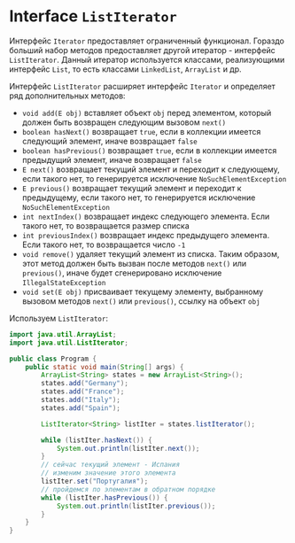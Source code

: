 # Interface `ListIterator`
Интерфейс `Iterator` предоставляет ограниченный функционал. Гораздо больший набор методов предоставляет другой итератор - интерфейс `ListIterator`. Данный итератор используется классами, реализующими интерфейс `List`, то есть классами `LinkedList`, `ArrayList` и др.

Интерфейс `ListIterator` расширяет интерфейс `Iterator` и определяет ряд дополнительных методов:
- `void add(E obj)` вставляет объект `obj` перед элементом, который должен быть возвращен следующим вызовом `next()`
- `boolean hasNext()` возвращает `true`, если в коллекции имеется следующий элемент, иначе возвращает `false`
- `boolean hasPrevious()` возвращает `true`, если в коллекции имеется предыдущий элемент, иначе возвращает `false`
- `E next()` возвращает текущий элемент и переходит к следующему, если такого нет, то генерируется исключение `NoSuchElementException`
- `E previous()` возвращает текущий элемент и переходит к предыдущему, если такого нет, то генерируется исключение `NoSuchElementException`
- `int nextIndex()` возвращает индекс следующего элемента. Если такого нет, то возвращается размер списка
- `int previousIndex()` возвращает индекс предыдущего элемента. Если такого нет, то возвращается число `-1`
- `void remove()` удаляет текущий элемент из списка. Таким образом, этот метод должен быть вызван после методов `next()` или `previous()`, иначе будет сгенерировано исключение `IllegalStateException`
- `void set(E obj)` присваивает текущему элементу, выбранному вызовом методов `next()` или `previous()`, ссылку на объект `obj`

Используем `ListIterator`:

```java
import java.util.ArrayList;
import java.util.ListIterator;

public class Program {
    public static void main(String[] args) {
        ArrayList<String> states = new ArrayList<String>();
        states.add("Germany");
        states.add("France");
        states.add("Italy");
        states.add("Spain");

        ListIterator<String> listIter = states.listIterator();

        while (listIter.hasNext()) {
            System.out.println(listIter.next());
        }
        // сейчас текущий элемент - Испания
        // изменим значение этого элемента
        listIter.set("Португалия");
        // пройдемся по элементам в обратном порядке
        while (listIter.hasPrevious()) {
            System.out.println(listIter.previous());
        }
    }
}
```